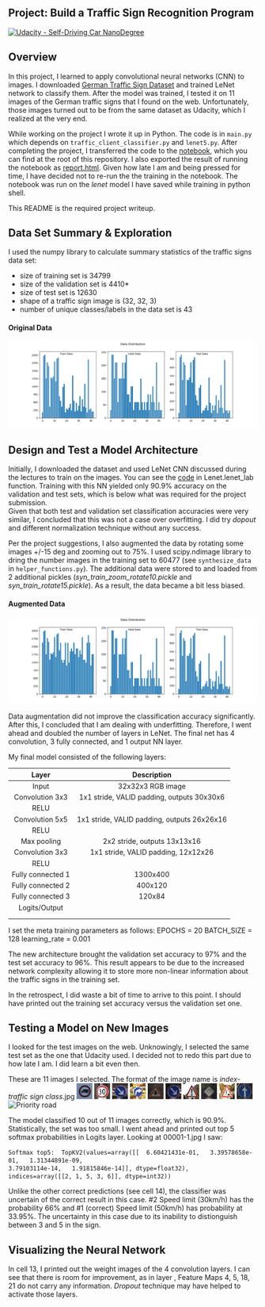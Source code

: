 ## Project: Build a Traffic Sign Recognition Program
[![Udacity - Self-Driving Car NanoDegree](https://s3.amazonaws.com/udacity-sdc/github/shield-carnd.svg)](http://www.udacity.com/drive)

Overview
---
In this project, I learned to apply convolutional neural networks (CNN) to images. 
I downloaded [German Traffic Sign Dataset](http://benchmark.ini.rub.de/?section=gtsrb&subsection=dataset) and trained LeNet network to classify them.
After the model was trained, I tested it on 11 images of the German traffic signs that I found on the web.
Unfortunately, those images turned out to be from the same dataset as Udacity, which I realized at the very end.

While working on the project I wrote it up in Python.  The code is in `main.py` which depends on `traffic_client_classifier.py` and `lenet5.py`.
After completing the project, I transferred the code to the [notebook](./Traffic_Sign_Classifier.ipynb), which you can find at the root of this repository.
I also exported the result of running the notebook as [report.html](./html_output/report.html).  Given how late I am and being pressed for time, I have decided not to re-run the
the training in the notebook.  The notebook was run on the *lenet* model I have saved while training in python shell.

This README is the required project writeup.

Data Set Summary & Exploration
---
I used the numpy library to calculate summary statistics of the traffic signs data set:
* size of training set is 34799
* size of the validation set is 4410*
* size of test set is 12630
* shape of a traffic sign image is (32, 32, 3)
* number of unique classes/labels in the data set is 43

#### Original Data
![Original Data](./analysis/data_distrib.png)

Design and Test a Model Architecture
---

Initially, I downloaded the dataset and used LeNet CNN discussed during the lectures to train on the images.  You can see the [code](./lenet5.py) in Lenet.lenet_lab function.  Training with this NN yielded only 90.9% accuracy
on the validation and test sets, which is below what was required for the project submission.  
Given that both test and validation set classification accuracies were very similar, I concluded that this was
not a case over overfitting.  I did try *dopout* and different normalization technique without any success.  

Per the project suggestions, I also augmented the data by rotating some images +/-15 deg and zooming out to 75%. 
I used scipy.ndimage library to dring the number images in the training set to 60477 (see `synthesize_data` in `helper_functions.py`).
The additional data were stored to and loaded from 2 additional pickles 
(_syn_train_zoom_rotate10.pickle_ and _syn_train_rotate15.pickle_).  As a result, the data became a bit less biased.

#### Augmented Data
![Augmented Data](./analysis/augmented_data_distrib.png)

Data augmentation did not improve the classification accuracy significantly.  After this, I concluded that I am dealing 
with underfitting.  Therefore, I went ahead and doubled the number of layers in LeNet.  The final net has 4 convolution,
 3 fully connected, and 1 output NN layer.  
 
My final model consisted of the following layers:

| Layer         		|     Description	        					| 
|:---------------------:|:---------------------------------------------:| 
| Input         		| 32x32x3 RGB image   							| 
| Convolution 3x3     	| 1x1 stride, VALID padding, outputs 30x30x6 	|
| RELU					|												|
| Convolution 5x5     	| 1x1 stride, VALID padding, outputs 26x26x16 	|
| RELU					|												|
| Max pooling	      	| 2x2 stride,  outputs 13x13x16 				|
| Convolution 3x3	    | 1x1 stride, VALID padding, 12x12x26       	|
| RELU					|												|
| Fully connected 1		| 1300x400        								|
| Fully connected 2		| 400x120        								|
| Fully connected 3		| 120x84        								|
| Logits/Output			|         									    |
|						|												|
|						|												|
 
I set the meta training parameters as follows:
EPOCHS = 20
BATCH_SIZE = 128
learning_rate = 0.001
        
The new architecture brought the validation set accuracy to 97% and the test set accuracy to 96%.  This result 
appears to be due to the increased network complexity allowing it to store more non-linear information about the 
traffic signs in the training set.

In the retrospect, I did waste a bit of time to arrive to this point.  I should have printed out the training 
set accuracy versus the validation set one.


Testing a Model on New Images
---

I looked for the test images on the web.  Unknowingly, I selected the same test set as the one that Udacity used.
I decided not to redo this part due to how late I am.  I did learn a bit even then.

These are 11 images I selected.  The format of the image name is _index_-_traffic sign class_.jpg 
![Vehicles over 3.5 metric tons prohibited](./traffic-signs-data/online_test_imgs/00000-16.jpg) ![Speed limit (30km/h)](./traffic-signs-data/online_test_imgs/00001-1.jpg) ![Keep right](./traffic-signs-data/online_test_imgs/00002-38.jpg) ![Turn right ahead](./traffic-signs-data/online_test_imgs/00003-33.jpg) 
![Right-of-way at the next intersection](./traffic-signs-data/online_test_imgs/00004-11.jpg) ![Keep right](./traffic-signs-data/online_test_imgs/00005-38.jpg) ![General caution](./traffic-signs-data/online_test_imgs/00006-18.jpg) ![Priority road](./traffic-signs-data/online_test_imgs/00007-12.jpg) 
![Traffic signals](./traffic-signs-data/online_test_imgs/00008-25.jpg) ![Ahead only](./traffic-signs-data/online_test_imgs/00009-35.jpg) ![Priority road](./traffic-signs-data/online_test_imgs/000010-12.jpg)

The model classified 10 out of 11 images correctly, which is 90.9%.  Statistically, the set was too small.
I went ahead and printed out top 5 softmax probabilities in Logits layer.  Looking at 00001-1.jpg I saw:
```
Softmax top5:  TopKV2(values=array([[  6.60421431e-01,   3.39578658e-01,   1.31344891e-09, 
3.79103114e-14,   1.91815846e-14]], dtype=float32), 
indices=array([[2, 1, 5, 3, 6]], dtype=int32))
```
          
Unlike the other correct predictions (see cell 14), the classifier was uncertain of the correct result in this case.
\#2 Speed limit (30km/h) has the probability 66% and \#1 (correct) Speed limit (50km/h) has probability at 33.95%.
The uncertainty in this case due to its inability to distionguish between 3 and 5 in the sign. 

Visualizing the Neural Network
---

In cell 13, I printed out the weight images of the 4 convolution layers.  I can see that there is room for improvement, as in
layer , Feature Maps 4, 5, 18, 21 do not carry any information.  _Dropout_ technique may have helped to activate those layers.